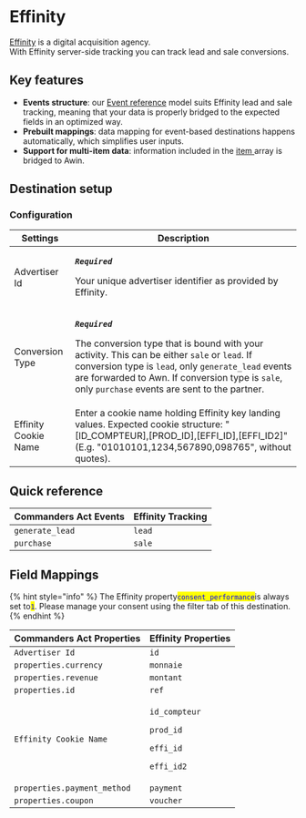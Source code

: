 # Effinity

[Effinity](https://www.effinity.fr/) is a digital acquisition agency. \
With Effinity server-side tracking you can track lead and sale conversions.

## Key features

* **Events structure**: our [Event reference](https://community.commandersact.com/platform-x/developers/tracking/events-reference) model suits Effinity lead and sale tracking, meaning that your data is properly bridged to the expected fields in an optimized way.
* **Prebuilt mappings**: data mapping for event-based destinations happens automatically, which simplifies user inputs.
* **Support for multi-item data**: information included in the [item ](https://community.commandersact.com/platform-x/developers/tracking/events-reference#item)array is bridged to Awin.

## Destination setup

### Configuration

| Settings             | Description                                                                                                                                                                                                                                                                                                                                                                             |
| -------------------- | --------------------------------------------------------------------------------------------------------------------------------------------------------------------------------------------------------------------------------------------------------------------------------------------------------------------------------------------------------------------------------------- |
| Advertiser Id        | <p><em><strong><code>Required</code></strong></em></p><p>Your unique advertiser identifier as provided by Effinity.</p>                                                                                                                                                                                                                                                                 |
| Conversion Type      | <p><em><strong><code>Required</code></strong></em></p><p>The conversion type that is bound with your activity. This can be either <code>sale</code> or <code>lead</code>. If conversion type is <code>lead</code>, only <code>generate_lead</code> events are forwarded to Awn. If conversion type is <code>sale</code>, only <code>purchase</code> events are sent to the partner.</p> |
| Effinity Cookie Name | Enter a cookie name holding Effinity key landing values. Expected cookie structure: "\[ID\_COMPTEUR],\[PROD\_ID],\[EFFI\_ID],\[EFFI\_ID2]" (E.g. "01010101,1234,567890,098765", without quotes).                                                                                                                                                                                        |

## Quick reference

| Commanders Act Events | Effinity Tracking |
| --------------------- | ----------------- |
| `generate_lead`       | `lead`            |
| `purchase`            | `sale`            |

## Field Mappings

{% hint style="info" %}
The Effinity property<mark style="color:blue;">`consent_performance`</mark>is always set to<mark style="color:blue;">`1`</mark>. Please manage your consent using the filter tab of this destination.
{% endhint %}

| Commanders Act Properties   | Effinity Properties                                                                                               |
| --------------------------- | ----------------------------------------------------------------------------------------------------------------- |
| `Advertiser Id`             | `id`                                                                                                              |
| `properties.currency`       | `monnaie`                                                                                                         |
| `properties.revenue`        | `montant`                                                                                                         |
| `properties.id`             | `ref`                                                                                                             |
| `Effinity Cookie Name`      | <p><code>id_compteur</code></p><p><code>prod_id</code></p><p><code>effi_id</code></p><p><code>effi_id2</code></p> |
| `properties.payment_method` | `payment`                                                                                                         |
| `properties.coupon`         | `voucher`                                                                                                         |

